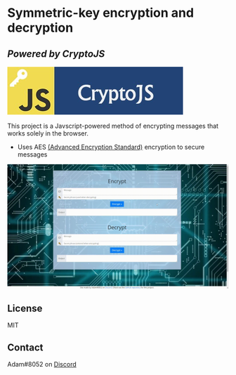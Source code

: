 # Symmetric-key encryption and decryption
## _Powered by CryptoJS_

[![N|Solid](cryptojs.jpg)](https://cryptojs.gitbook.io/docs/)

This project is a Javscript-powered method of encrypting messages that works solely in the browser.

- Uses AES [(Advanced Encryption Standard)](https://en.wikipedia.org/wiki/Advanced_Encryption_Standard) encryption to secure messages

![Demonstration](demonstration.gif)

## License

MIT

## Contact

Adam#8052 on [Discord](https://discord.com/)

